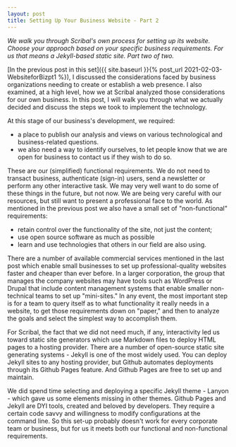 ```yaml
---
layout: post
title: Setting Up Your Business Website - Part 2  
---
```

*We walk you through Scribal's own process for setting up its  website. Choose your approach based on your specific business requirements. For us that means a Jekyll-based static site. Part two of two.*
<!--excerpt-->

[In the previous post in this set]({{ site.baseurl }}{% post_url 2021-02-03-WebsiteforBizpt1 %}), I discussed the considerations faced by business organizations needing to create or establish a web presence. I also examined, at a high level, how we at Scribal analyzed those considerations for our own business. In this post, I will walk you through what we actually decided and discuss the steps we took to implement the technology.

At this stage of our business's development, we required: 
- a place to publish our analysis and views on various technological and business-related questions. 
- we also need a way to identify ourselves, to let people know that we are open for business to contact us if they wish to do so.

These are our (simplified) functional requirements. We do not need to transact business, authenticate (sign-in) users, send a newsletter or perform any other interactive task. We may very well want to do some of these things in the future, but not now. We are being very careful with our resources, but still want to present a professional face to the world. As mentioned in the previous post we also have a small set of "non-functional" requirements: 
- retain control over the functionality of the site, not just the content;
- use open source software as much as possible
- learn and use technologies that others in our field are also using.

There are a number of available commercial services mentioned in the last post which enable small businesses to set up professional-quality websites faster and cheaper than ever before. In a larger corporation, the group that manages the company websites may have tools such as WordPress or Drupal that include content management systems that enable smaller non-technical teams to set up "mini-sites."  In any event, the most important step is for a team to query itself as to what functionality it really needs in a website, to get those requirements down on "paper," and then to analyze the goals and select the simplest way to accomplish them.

For Scribal, the fact that we did not need much, if any, interactivity led us toward static site generators which use Markdown files to deploy HTML pages to a hosting provider. There are a number of open-source static site generating systems - Jekyll is one of the most widely used. You can deploy Jekyll sites to any hosting provider, but Github automates deployments through its Github Pages feature. And Github Pages are free to set up and maintain.

We did spend time selecting and deploying a specific Jekyll theme - Lanyon - which gave us some elements missing in other themes. Github Pages and Jekyll are DYI tools, created and beloved by developers. They require a certain code savvy and willingness to modify configurations at the command line. So this set-up probably doesn't work for every corporate team or business, but for us it meets both our functional and non-functional requirements.


